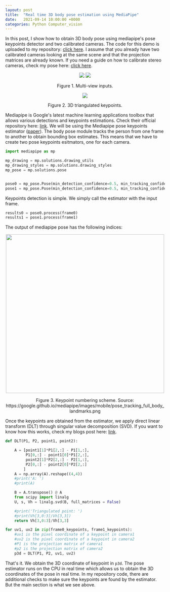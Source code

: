 ```yaml
---
layout: post
title:  "Real time 3D body pose estimation using MediaPipe"
date:   2021-09-14 10:00:00 +0000
categories: Python Computer_vision
---
```


In this post, I show how to obtain 3D body pose using mediapipe's pose keypoints detector and two calibrated cameras. The code for this demo is uploaded to my repository: [click here](https://github.com/TemugeB/bodypose3d). I assume that you already have two calibrated cameras looking at the same scene and that the projection matrices are already known. If you need a guide on how to calibrate stereo cameras, check my pose here: [click here](https://temugeb.github.io/opencv/python/2021/02/02/stereo-camera-calibration-and-triangulation.html).

<p align="center">
  <img src="https://github.com/TemugeB/bodypose3d/blob/main/media/cam0_kpts.gif?raw=true">
  <img src="https://github.com/TemugeB/bodypose3d/blob/main/media/cam1_kpts.gif?raw=true"> 
</p>
<p align="center">
Figure 1. Multi-view inputs.
</p>

<p align="center">
  <img src="https://github.com/TemugeB/bodypose3d/blob/main/media/pose2.gif?raw=true">
</p>
<p align="center">
Figure 2. 3D triangulated keypoints.
</p>

Mediapipe is Google's latest machine learning applications toolbox that allows various detections and keypoints estimations. Check their official repository here: [link](https://github.com/google/mediapipe). We will be using the Mediapipe pose keypoints estimator ([paper](https://arxiv.org/abs/2006.10204)). The body pose module tracks the person from one frame to another to obtain bounding box estimates. This means that we have to create two pose keypoints esitmators, one for each camera.
```python
import mediapipe as mp

mp_drawing = mp.solutions.drawing_utils
mp_drawing_styles = mp.solutions.drawing_styles
mp_pose = mp.solutions.pose


pose0 = mp_pose.Pose(min_detection_confidence=0.5, min_tracking_confidence=0.5)
pose1 = mp_pose.Pose(min_detection_confidence=0.5, min_tracking_confidence=0.5)
```

Keypoints detection is simple. We simply call the estimator with the input frame.
```python
results0 = pose0.process(frame0)
results1 = pose1.process(frame1)
```
The output of mediapipe pose has the following indices:
<p align="center">
  <img src="https://google.github.io/mediapipe/images/mobile/pose_tracking_full_body_landmarks.png" width = 500>
</p>
<p align="center">
Figure 3. Keypoint numbering scheme. Source: https://google.github.io/mediapipe/images/mobile/pose_tracking_full_body_landmarks.png
</p>

Once the keypoints are obtained from the estimator, we apply direct linear transform (DLT) through singular value decomposition (SVD). If you want to know how this works, check my blogs post here: [link](https://temugeb.github.io/computer_vision/2021/02/06/direct-linear-transorms.html). 

```python
def DLT(P1, P2, point1, point2):

    A = [point1[1]*P1[2,:] - P1[1,:],
         P1[0,:] - point1[0]*P1[2,:],
         point2[1]*P2[2,:] - P2[1,:],
         P2[0,:] - point2[0]*P2[2,:]
        ]
    A = np.array(A).reshape((4,4))
    #print('A: ')
    #print(A)

    B = A.transpose() @ A
    from scipy import linalg
    U, s, Vh = linalg.svd(B, full_matrices = False)

    #print('Triangulated point: ')
    #print(Vh[3,0:3]/Vh[3,3])
    return Vh[3,0:3]/Vh[3,3]

for uv1, uv2 in zip(frame0_keypoints, frame1_keypoints):
    #uv1 is the pixel coordinate of a keypoint in camera1
    #uv2 is the pixel coordinate of a keypoint in camera2
    #P1 is the projection matrix of camera1
    #p2 is the projection matrix of camera2
    p3d = DLT(P1, P2, uv1, uv2)

```

That's it. We obtain the 3D coordinate of keypoint in ```p3d```. The pose estimator runs on the CPU in real time which allows us to obtain the 3D coordinates of the pose in real time. In my repository code, there are additional checks to make sure the keypoints are found by the estimator. But the main section is what we see above. 
